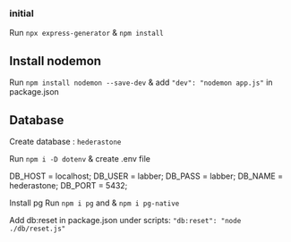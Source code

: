 ### initial ###

Run `npx express-generator` & `npm install`

## Install nodemon

Run `npm install nodemon --save-dev` & add `"dev": "nodemon app.js"` in package.json

## Database
Create database : `hederastone`

Run `npm i -D dotenv` & create .env file 

DB_HOST = localhost;
DB_USER = labber;
DB_PASS = labber;
DB_NAME = hederastone;
DB_PORT = 5432;

Install pg
Run `npm i pg` and & `npm i pg-native`

Add db:reset in package.json under scripts:
`"db:reset": "node ./db/reset.js"`







